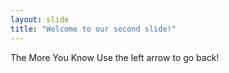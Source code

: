 ```yaml
---
layout: slide
title: "Welcome to our second slide!"
---
```

The More You Know
Use the left arrow to go back!
